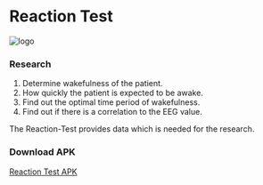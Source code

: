 # Reaction Test

![logo](https://cloud.githubusercontent.com/assets/7879175/17364015/055b0fee-597e-11e6-9563-91473fb96dfd.jpg)


### Research
1. Determine wakefulness of the patient.
2. How quickly the patient is expected to be awake.
3. Find out the optimal time period of wakefulness.
4. Find out if there is a correlation to the EEG value.

The Reaction-Test provides data which is needed for the research.


### Download APK
[Reaction Test APK](https://www.dropbox.com/s/i19mo59z8mxrbvm/app-debug.apk?dl=1)
